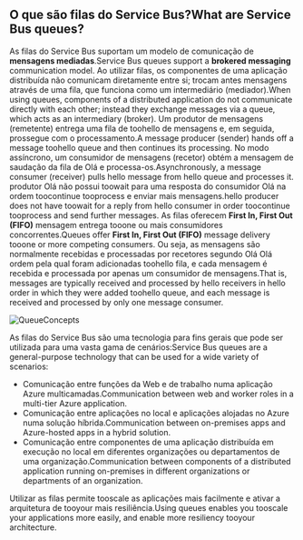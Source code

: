 ## <a name="what-are-service-bus-queues"></a><span data-ttu-id="f5c9a-101">O que são filas do Service Bus?</span><span class="sxs-lookup"><span data-stu-id="f5c9a-101">What are Service Bus queues?</span></span>
<span data-ttu-id="f5c9a-102">As filas do Service Bus suportam um modelo de comunicação de **mensagens mediadas**.</span><span class="sxs-lookup"><span data-stu-id="f5c9a-102">Service Bus queues support a **brokered messaging** communication model.</span></span> <span data-ttu-id="f5c9a-103">Ao utilizar filas, os componentes de uma aplicação distribuída não comunicam diretamente entre si; trocam antes mensagens através de uma fila, que funciona como um intermediário (mediador).</span><span class="sxs-lookup"><span data-stu-id="f5c9a-103">When using queues, components of a distributed application do not communicate directly with each other; instead they exchange messages via a queue, which acts as an intermediary (broker).</span></span> <span data-ttu-id="f5c9a-104">Um produtor de mensagens (remetente) entrega uma fila de toohello de mensagens e, em seguida, prossegue com o processamento.</span><span class="sxs-lookup"><span data-stu-id="f5c9a-104">A message producer (sender) hands off a message toohello queue and then continues its processing.</span></span> <span data-ttu-id="f5c9a-105">No modo assíncrono, um consumidor de mensagens (recetor) obtém a mensagem de saudação da fila de Olá e processa-os.</span><span class="sxs-lookup"><span data-stu-id="f5c9a-105">Asynchronously, a message consumer (receiver) pulls hello message from hello queue and processes it.</span></span> <span data-ttu-id="f5c9a-106">produtor Olá não possui toowait para uma resposta do consumidor Olá na ordem toocontinue tooprocess e enviar mais mensagens.</span><span class="sxs-lookup"><span data-stu-id="f5c9a-106">hello producer does not have toowait for a reply from hello consumer in order toocontinue tooprocess and send further messages.</span></span> <span data-ttu-id="f5c9a-107">As filas oferecem **First In, First Out (FIFO)** mensagem entrega tooone ou mais consumidores concorrentes.</span><span class="sxs-lookup"><span data-stu-id="f5c9a-107">Queues offer **First In, First Out (FIFO)** message delivery tooone or more competing consumers.</span></span> <span data-ttu-id="f5c9a-108">Ou seja, as mensagens são normalmente recebidas e processadas por recetores segundo Olá Olá ordem pela qual foram adicionadas toohello fila, e cada mensagem é recebida e processada por apenas um consumidor de mensagens.</span><span class="sxs-lookup"><span data-stu-id="f5c9a-108">That is, messages are typically received and processed by hello receivers in hello order in which they were added toohello queue, and each message is received and processed by only one message consumer.</span></span>

![QueueConcepts](./media/howto-service-bus-queues/sb-queues-08.png)

<span data-ttu-id="f5c9a-110">As filas do Service Bus são uma tecnologia para fins gerais que pode ser utilizada para uma vasta gama de cenários:</span><span class="sxs-lookup"><span data-stu-id="f5c9a-110">Service Bus queues are a general-purpose technology that can be used for a wide variety of scenarios:</span></span>

* <span data-ttu-id="f5c9a-111">Comunicação entre funções da Web e de trabalho numa aplicação Azure multicamadas.</span><span class="sxs-lookup"><span data-stu-id="f5c9a-111">Communication between web and worker roles in a multi-tier Azure application.</span></span>
* <span data-ttu-id="f5c9a-112">Comunicação entre aplicações no local e aplicações alojadas no Azure numa solução híbrida.</span><span class="sxs-lookup"><span data-stu-id="f5c9a-112">Communication between on-premises apps and Azure-hosted apps in a hybrid solution.</span></span>
* <span data-ttu-id="f5c9a-113">Comunicação entre componentes de uma aplicação distribuída em execução no local em diferentes organizações ou departamentos de uma organização.</span><span class="sxs-lookup"><span data-stu-id="f5c9a-113">Communication between components of a distributed application running on-premises in different organizations or departments of an organization.</span></span>

<span data-ttu-id="f5c9a-114">Utilizar as filas permite tooscale as aplicações mais facilmente e ativar a arquitetura de tooyour mais resiliência.</span><span class="sxs-lookup"><span data-stu-id="f5c9a-114">Using queues enables you tooscale your applications more easily, and enable more resiliency tooyour architecture.</span></span>


